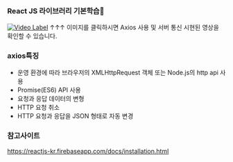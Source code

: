 ### React JS 라이브러리 기본학습🖖
[![Video Label](https://user-images.githubusercontent.com/48913713/107014986-a6477180-67df-11eb-92f8-95b152b4a283.png)](https://youtu.be/z0wnOsB-uZ8)
↑↑↑ 이미지를 클릭하시면 Axios 사용 및 서버 통신 시현된 영상을 확인할 수 있습니다.

### axios특징
- 운영 환경에 따라 브라우저의 XMLHttpRequest 객체 또는 Node.js의 http api 사용
- Promise(ES6) API 사용
- 요청과 응답 데이터의 변형
- HTTP 요청 취소
- HTTP 요청과 응답을 JSON 형태로 자동 변경

### 참고사이트 
https://reactjs-kr.firebaseapp.com/docs/installation.html

